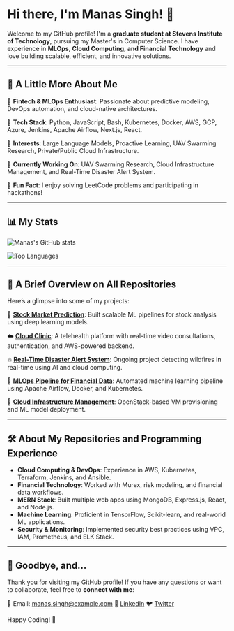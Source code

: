 # Hi there, I'm Manas Singh! 👋

Welcome to my GitHub profile! I'm a **graduate student at Stevens Institute of Technology**, pursuing my Master's in Computer Science. I have experience in **MLOps, Cloud Computing, and Financial Technology** and love building scalable, efficient, and innovative solutions. 

---

## 📝 A Little More About Me

🔹 **Fintech & MLOps Enthusiast**: Passionate about predictive modeling, DevOps automation, and cloud-native architectures.

🔹 **Tech Stack**: Python, JavaScript, Bash, Kubernetes, Docker, AWS, GCP, Azure, Jenkins, Apache Airflow, Next.js, React.

🔹 **Interests**: Large Language Models, Proactive Learning, UAV Swarming Research, Private/Public Cloud Infrastructure.

🔹 **Currently Working On**: UAV Swarming Research, Cloud Infrastructure Management, and Real-Time Disaster Alert System.

🔹 **Fun Fact**: I enjoy solving LeetCode problems and participating in hackathons!

---

## 📊 My Stats

![Manas's GitHub stats](https://github-readme-stats.vercel.app/api?username=Manas-Singh7&show_icons=true&theme=radical)

![Top Languages](https://github-readme-stats.vercel.app/api/top-langs/?username=Manas-Singh7&layout=compact&theme=radical)

---

## 📂 A Brief Overview on All Repositories

Here’s a glimpse into some of my projects:

🚀 **[Stock Market Prediction](https://github.com/Manas-Singh7/stock-market-prediction)**: Built scalable ML pipelines for stock analysis using deep learning models.

☁️ **[Cloud Clinic](https://github.com/Manas-Singh7/cloud-clinic)**: A telehealth platform with real-time video consultations, authentication, and AWS-powered backend.

🔥 **[Real-Time Disaster Alert System](https://github.com/Manas-Singh7/disaster-alert-system)**: Ongoing project detecting wildfires in real-time using AI and cloud computing.

🔗 **[MLOps Pipeline for Financial Data](https://github.com/Manas-Singh7/mlops-financial-data)**: Automated machine learning pipeline using Apache Airflow, Docker, and Kubernetes.

🔧 **[Cloud Infrastructure Management](https://github.com/Manas-Singh7/cloud-infra-management)**: OpenStack-based VM provisioning and ML model deployment.

---

## 🛠 About My Repositories and Programming Experience

- **Cloud Computing & DevOps**: Experience in AWS, Kubernetes, Terraform, Jenkins, and Ansible.
- **Financial Technology**: Worked with Murex, risk modeling, and financial data workflows.
- **MERN Stack**: Built multiple web apps using MongoDB, Express.js, React, and Node.js.
- **Machine Learning**: Proficient in TensorFlow, Scikit-learn, and real-world ML applications.
- **Security & Monitoring**: Implemented security best practices using VPC, IAM, Prometheus, and ELK Stack.

---

## 👋 Goodbye, and...

Thank you for visiting my GitHub profile! If you have any questions or want to collaborate, feel free to **connect with me**:

📧 Email: manas.singh@example.com
🔗 [LinkedIn](https://www.linkedin.com/in/manas-singh7)
🐦 [Twitter](https://twitter.com/manas_singh7)

Happy Coding! 🚀


<!--
**Manas300/Manas300** is a ✨ _special_ ✨ repository because its `README.md` (this file) appears on your GitHub profile.

Here are some ideas to get you started:

- 🔭 I’m currently working on ...
- 🌱 I’m currently learning ...
- 👯 I’m looking to collaborate on ...
- 🤔 I’m looking for help with ...
- 💬 Ask me about ...
- 📫 How to reach me: ...
- 😄 Pronouns: ...
- ⚡ Fun fact: ...
-->
